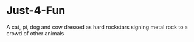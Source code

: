 # Just-4-Fun
A cat, pi, dog and cow dressed as hard rockstars signing metal rock to a crowd of other animals
